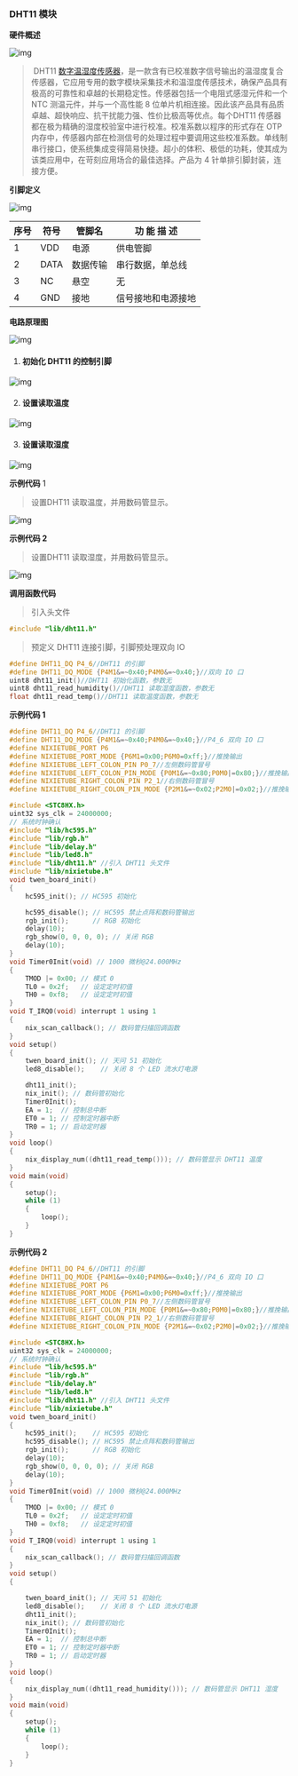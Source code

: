 ### DHT11 模块<!-- {docsify-ignore} -->

 

**硬件概述**

 

![img](DHT11模块.assets/wps434.png) 

 

> ​	DHT11 [数字温湿度传感器](https://baike.baidu.com/item/数字温湿度传感器)，是一款含有已校准数字信号输出的温湿度复合传感器，它应用专用的数字模块采集技术和温湿度传感技术，确保产品具有极高的可靠性和卓越的长期稳定性。传感器包括一个电阻式感湿元件和一个 NTC 测温元件，并与一个高性能 8 位单片机相连接。因此该产品具有品质卓越、超快响应、抗干扰能力强、性价比极高等优点。每个DHT11 传感器都在极为精确的湿度校验室中进行校准。校准系数以程序的形式存在 OTP 内存中，传感器内部在检测信号的处理过程中要调用这些校准系数。单线制串行接口，使系统集成变得简易快捷。超小的体积、极低的功耗，使其成为该类应用中，在苛刻应用场合的最佳选择。产品为 4 针单排引脚封装，连接方便。
>

 

**引脚定义**

 

![img](DHT11模块.assets/wps435.jpg) 



| 序号 | 符号 | 管脚名 | 功 能 描 述 |
| -------------- | -------------- | ---------------- | --------------------- |
| 1    | VDD  | 电源             | 供电管脚              |
| 2    | DATA | 数据传输         | 串行数据，单总线      |
| 3    | NC   | 悬空             | 无                    |
| 4    | GND  | 接地             | 信号接地和电源接地    |



**电路原理图**



![img](DHT11模块.assets/wps436.jpg) 



1. #### 初始化 DHT11 的控制引脚

![img](DHT11模块.assets/wps437.png) 



2. #### 设置读取温度

![img](DHT11模块.assets/wps438.png) 

 

3. #### 设置读取湿度

![img](DHT11模块.assets/wps439.png) 

 

**示例代码** 1

> 设置DHT11 读取温度，并用数码管显示。
>

![img](DHT11模块.assets/wps440.png) 



**示例代码 2**

> 设置DHT11 读取湿度，并用数码管显示。
>

![img](DHT11模块.assets/wps441.png) 

 

**调用函数代码**

> 引入头文件

```c
#include "lib/dht11.h"
```

> 预定义 DHT11 连接引脚，引脚预处理双向 IO

```c
#define DHT11_DQ P4_6//DHT11 的引脚
#define DHT11_DQ_MODE {P4M1&=~0x40;P4M0&=~0x40;}//双向 IO 口
uint8 dht11_init()//DHT11 初始化函数，参数无
uint8 dht11_read_humidity()//DHT11 读取湿度函数，参数无
float dht11_read_temp()//DHT11 读取温度函数，参数无
```

**示例代码 1**

```c
#define DHT11_DQ P4_6//DHT11 的引脚
#define DHT11_DQ_MODE {P4M1&=~0x40;P4M0&=~0x40;}//P4_6 双向 IO 口
#define NIXIETUBE_PORT P6
#define NIXIETUBE_PORT_MODE {P6M1=0x00;P6M0=0xff;}//推挽输出
#define NIXIETUBE_LEFT_COLON_PIN P0_7//左侧数码管冒号
#define NIXIETUBE_LEFT_COLON_PIN_MODE {P0M1&=~0x80;P0M0|=0x80;}//推挽输出
#define NIXIETUBE_RIGHT_COLON_PIN P2_1//右侧数码管冒号
#define NIXIETUBE_RIGHT_COLON_PIN_MODE {P2M1&=~0x02;P2M0|=0x02;}//推挽输出

#include <STC8HX.h>
uint32 sys_clk = 24000000;
// 系统时钟确认
#include "lib/hc595.h"
#include "lib/rgb.h"
#include "lib/delay.h"
#include "lib/led8.h"
#include "lib/dht11.h" //引入 DHT11 头文件
#include "lib/nixietube.h"
void twen_board_init()
{
    hc595_init(); // HC595 初始化

    hc595_disable(); // HC595 禁止点阵和数码管输出
    rgb_init();      // RGB 初始化
    delay(10);
    rgb_show(0, 0, 0, 0); // 关闭 RGB
    delay(10);
}
void Timer0Init(void) // 1000 微秒@24.000MHz
{
    TMOD |= 0x00; // 模式 0
    TL0 = 0x2f;   // 设定定时初值
    TH0 = 0xf8;   // 设定定时初值
}
void T_IRQ0(void) interrupt 1 using 1
{
    nix_scan_callback(); // 数码管扫描回调函数
}
void setup()
{
    twen_board_init(); // 天问 51 初始化
    led8_disable();    // 关闭 8 个 LED 流水灯电源

    dht11_init();
    nix_init(); // 数码管初始化
    Timer0Init();
    EA = 1;  // 控制总中断
    ET0 = 1; // 控制定时器中断
    TR0 = 1; // 启动定时器
}
void loop()
{
    nix_display_num((dht11_read_temp())); // 数码管显示 DHT11 温度
}
void main(void)
{
    setup();
    while (1)
    {
        loop();
    }
}
```

**示例代码 2**

```c
#define DHT11_DQ P4_6//DHT11 的引脚
#define DHT11_DQ_MODE {P4M1&=~0x40;P4M0&=~0x40;}//P4_6 双向 IO 口
#define NIXIETUBE_PORT P6
#define NIXIETUBE_PORT_MODE {P6M1=0x00;P6M0=0xff;}//推挽输出
#define NIXIETUBE_LEFT_COLON_PIN P0_7//左侧数码管冒号
#define NIXIETUBE_LEFT_COLON_PIN_MODE {P0M1&=~0x80;P0M0|=0x80;}//推挽输出
#define NIXIETUBE_RIGHT_COLON_PIN P2_1//右侧数码管冒号
#define NIXIETUBE_RIGHT_COLON_PIN_MODE {P2M1&=~0x02;P2M0|=0x02;}//推挽输出

#include <STC8HX.h>
uint32 sys_clk = 24000000;
// 系统时钟确认
#include "lib/hc595.h"
#include "lib/rgb.h"
#include "lib/delay.h"
#include "lib/led8.h"
#include "lib/dht11.h" //引入 DHT11 头文件
#include "lib/nixietube.h"
void twen_board_init()
{
    hc595_init();    // HC595 初始化
    hc595_disable(); // HC595 禁止点阵和数码管输出
    rgb_init();      // RGB 初始化
    delay(10);
    rgb_show(0, 0, 0, 0); // 关闭 RGB
    delay(10);
}
void Timer0Init(void) // 1000 微秒@24.000MHz
{
    TMOD |= 0x00; // 模式 0
    TL0 = 0x2f;   // 设定定时初值
    TH0 = 0xf8;   // 设定定时初值
}
void T_IRQ0(void) interrupt 1 using 1
{
    nix_scan_callback(); // 数码管扫描回调函数
}
void setup()
{

    twen_board_init(); // 天问 51 初始化
    led8_disable();    // 关闭 8 个 LED 流水灯电源
    dht11_init();
    nix_init(); // 数码管初始化
    Timer0Init();
    EA = 1;  // 控制总中断
    ET0 = 1; // 控制定时器中断
    TR0 = 1; // 启动定时器
}
void loop()
{
    nix_display_num((dht11_read_humidity())); // 数码管显示 DHT11 湿度
}
void main(void)
{
    setup();
    while (1)
    {
        loop();
    }
}
```

